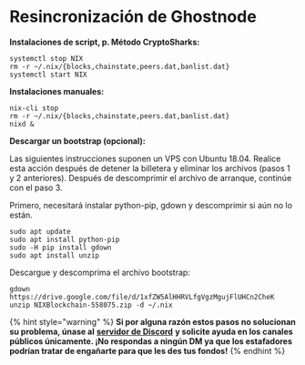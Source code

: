 # Resincronización de Ghostnode

**Instalaciones de script, p. Método CryptoSharks:**

```text
systemctl stop NIX
rm -r ~/.nix/{blocks,chainstate,peers.dat,banlist.dat}
systemctl start NIX
```

**Instalaciones manuales:**

```text
nix-cli stop
rm -r ~/.nix/{blocks,chainstate,peers.dat,banlist.dat}
nixd &
```

**Descargar un bootstrap \(opcional\):**

Las siguientes instrucciones suponen un VPS con Ubuntu 18.04. Realice esta acción después de detener la billetera y eliminar los archivos \(pasos 1 y 2 anteriores\). Después de descomprimir el archivo de arranque, continúe con el paso 3.

 Primero, necesitará instalar python-pip, gdown y descomprimir si aún no lo están.

```text
sudo apt update
sudo apt install python-pip
sudo -H pip install gdown
sudo apt install unzip
```

Descargue y descomprima el archivo bootstrap:

```text
gdown https://drive.google.com/file/d/1xfZW5AlHHRVLfgVgzMgujFlUHCn2CheK
unzip NIXBlockchain-558075.zip -d ~/.nix
```

{% hint style="warning" %}
**Si por alguna razón estos pasos no solucionan su problema, únase al** [**servidor de Discord**](https://discordapp.com/invite/HGuvDTW) **y solicite ayuda en los canales públicos únicamente. ¡No respondas a ningún DM ya que los estafadores podrían tratar de engañarte para que les des tus fondos!**
{% endhint %}

